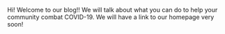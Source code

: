 Hi! Welcome to our blog!! We will talk about what you can do to help your community combat COVID-19.
We will have a link to our homepage very soon! 
